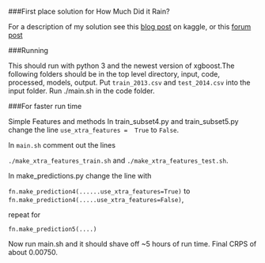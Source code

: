 ###First place solution for How Much Did it Rain?

For a description of my solution see this [blog post](http://blog.kaggle.com/2015/07/01/how-much-did-it-rain-winners-interview-1st-place-devin-anzelmo/) on kaggle, or this [forum post](https://www.kaggle.com/c/how-much-did-it-rain/discussion/14242#78604) 

###Running

This should run with python 3 and the newest version of xgboost.The following folders should be in the top level directory, input, code, processed, models, output. Put `train_2013.csv` and `test_2014.csv` into the input folder. Run ./main.sh in the code folder.

###For faster run time 

Simple Features and methods
In train_subset4.py and train_subset5.py change the line `use_xtra_features = 
True` to `False`.

In `main.sh` comment out the lines 

`./make_xtra_features_train.sh` and `./make_xtra_features_test.sh`.

In make_predictions.py change the line with

`fn.make_prediction4(......use_xtra_features=True)` to
`fn.make_prediction4(.....use_xtra_features=False)`,

 repeat for

`fn.make_prediction5(....)`

Now run main.sh and it should shave off ~5 hours of run time. Final CRPS of about 0.00750.